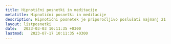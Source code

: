 ```yaml
---
title: Hipnotični posnetki in meditacije
metatitle: Hipnotični posnetki in meditacije
description: Hipnotični posnetek je priporočljivo poslušati najmanj 21 dni. Najboljši čas za poslušanje je tik pred spanjem ali zgodaj zjutraj. Meditacija pomaga pri sprostitvi, uspavanju, zmanjševanju stresa. Izbirate lahko med vodenimi meditacijami.
layout: listposnetki
date:   2023-03-03 10:11:35 +0300
lastmod:   2023-07-17 10:11:35 +0300
---
```

